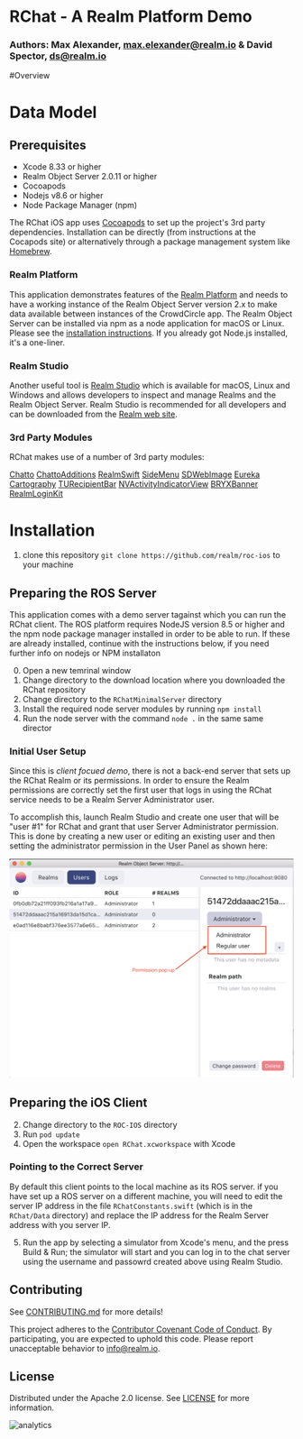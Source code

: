 # RChat - A Realm Platform Demo 
### Authors: Max Alexander, max.elexander@realm.io & David Spector, ds@realm.io


#Overview



# Data Model


## Prerequisites

 - Xcode 8.33 or higher
 - Realm Object Server 2.0.11 or higher
 - Cocoapods
 - Nodejs v8.6 or higher
 - Node Package Manager (npm)

The RChat iOS  app uses [Cocoapods](https://www.cocoapods.org) to set up the project's 3rd party dependencies. Installation can be directly (from instructions at the Cocapods site) or alternatively through a package management system like [Homebrew](brew.sh/).

### Realm Platform

This application demonstrates features of the [Realm Platform](https://realm.io/products/realm-platform/) and needs to have a working instance of the Realm Object Server version 2.x to make data available between instances of the CrowdCircle app. The Realm Object Server can be installed via npm as a node application for macOS or Linux. Please see the [installation instructions](https://realm.io/docs/get-started/installation/developer-edition/). If you already got Node.js installed, it's a one-liner.

### Realm Studio

Another useful tool is [Realm Studio](https://realm.io/products/realm-studio/) which is available for macOS, Linux and Windows and allows developers to inspect and manage Realms and the Realm Object Server. Realm Studio is recommended for all developers and can be downloaded from the [Realm web site](https://realm.io/products/realm-studio/).


### 3rd Party Modules

RChat makes use of a number of 3rd party modules:

[Chatto]()
[ChattoAdditions]()
[RealmSwift]()
[SideMenu]()
[SDWebImage]()
[Eureka]()
[Cartography]()
[TURecipientBar]()
[NVActivityIndicatorView]()
[BRYXBanner]()
[RealmLoginKit]()

# Installation

1. clone this repository `git clone https://github.com/realm/roc-ios` to your  machine

## Preparing the ROS Server

This application comes with a demo server tagainst which you can run the RChat client.  The ROS platform requires NodeJS version 8.5 or higher and the npm node package manager installed in order to be able to run. If these are already installed, continue with the instructions below, if you need further info on nodejs or NPM installaton

0. Open a new temrinal window
0. Change directory to the download location where you downloaded the RChat repository
0. Change directory to the `RChatMinimalServer` directory
0. Install the required node server modules by running `npm install`
0. Run the node server with the command `node .` in the same same director

### Initial User Setup

Since this is _client focued demo_, there is not a back-end server that sets up the RChat Realm or its permissions.  In order to ensure the Realm permissions are correctly set the first user that logs in using the RChat service needs to be a Realm Server Administrator user.

To accomplish this, launch Realm Studio and create one user that will be "user #1" for RChat  and grant that user Server Administrator permission. This is done by creating a new user or editing an existing user and then setting the administrator permission in the User Panel as shown here:

<center><img  src="Graphics/RealmStudio-admin-privs.png"/> </center>

## Preparing the iOS Client
2. Change directory to the `ROC-IOS` directory
3. Run `pod update` 
4. Open the workspace `open RChat.xcworkspace` with Xcode

### Pointing to the Correct Server

By default this client points to the local machine as its ROS server. if you have set up a ROS server on a different machine, you will need to edit the server IP address in the file `RChatConstants.swift` (which is in the `RChat/Data` directory)  and replace the IP address for the Realm Server address with you server IP.

5. Run the app by selecting a simulator from Xcode's menu, and the press Build & Run; the simulator will start and you can log in to the chat server using the username and passowrd created above using Realm Studio.




 ## Contributing

See [CONTRIBUTING.md](CONTRIBUTING.md) for more details!

This project adheres to the [Contributor Covenant Code of Conduct](https://realm.io/conduct/). By participating, you are expected to uphold this code. Please report unacceptable behavior to [info@realm.io](mailto:info@realm.io).

## License

Distributed under the Apache 2.0 license. See [LICENSE](LICENSE) for more information.

![analytics](https://ga-beacon.appspot.com/UA-50247013-2/realm/roc-ios/README?pixel)
